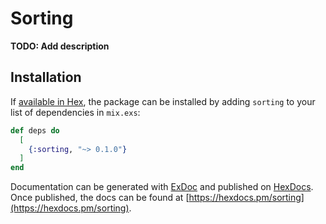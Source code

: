 # Sorting

**TODO: Add description**

## Installation

If [available in Hex](https://hex.pm/docs/publish), the package can be installed
by adding `sorting` to your list of dependencies in `mix.exs`:

```elixir
def deps do
  [
    {:sorting, "~> 0.1.0"}
  ]
end
```

Documentation can be generated with [ExDoc](https://github.com/elixir-lang/ex_doc)
and published on [HexDocs](https://hexdocs.pm). Once published, the docs can
be found at [https://hexdocs.pm/sorting](https://hexdocs.pm/sorting).

